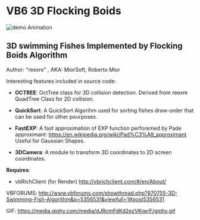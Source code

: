 # VB6 3D Flocking Boids

![demo Animation](https://media.giphy.com/media/dJRcmFdKd2ezVKjwrF/giphy.gif)

3D swimming Fishes Implemented by Flocking Boids Algorithm
----------------------------------------------------------

Author:    "reexre"  , AKA: MiorSoft, Roberto Mior


Interesting features included in source code:

+ __OCTREE__:   OctTree class for 3D collision detection.
	        Derived from reexre QuadTree Class for 2D collision.

+ __QuickSort__: A QuickSort Algorihm used for sorting fishes draw-order
            that can be used for other pourposes.

+ __FastEXP__:  A fast approximation of EXP function perforemed by
            Pade approximant: https://en.wikipedia.org/wiki/Pad%C3%A9_approximant
            Useful for Gaussian Shapes.

+ __3DCamera__: A module to transform 3D coordinates to 2D screen coordinates.

__Requires__:
  * vbRichClient (for Render) http://vbrichclient.com/#/en/About/


VBFORUMS:
http://www.vbforums.com/showthread.php?870755-3D-Swimming-Fish-Algorithm&p=5356531&viewfull=1#post5356531

GIF:
https://media.giphy.com/media/dJRcmFdKd2ezVKjwrF/giphy.gif


  
  
  
